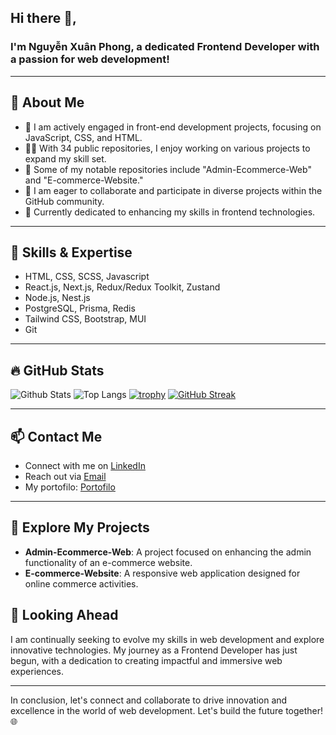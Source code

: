 ## Hi there 👋, 

### I'm Nguyễn Xuân Phong, a dedicated Frontend Developer with a passion for web development!

---

## 🧐 About Me

- 🚀 I am actively engaged in front-end development projects, focusing on JavaScript, CSS, and HTML.
- 👨‍💻 With 34 public repositories, I enjoy working on various projects to expand my skill set.
- 🌟 Some of my notable repositories include "Admin-Ecommerce-Web" and "E-commerce-Website."
- 💬 I am eager to collaborate and participate in diverse projects within the GitHub community.
- 🎯 Currently dedicated to enhancing my skills in frontend technologies.

---

## 💼 Skills & Expertise

- HTML, CSS, SCSS, Javascript
- React.js, Next.js, Redux/Redux Toolkit, Zustand
- Node.js, Nest.js
- PostgreSQL, Prisma, Redis
- Tailwind CSS, Bootstrap, MUI
- Git

---

## 🔥 GitHub Stats

![Github Stats](https://github-readme-stats.vercel.app/api?username=xuanphong03)
![Top Langs](https://github-readme-stats.vercel.app/api/top-langs/?username=xuanphong03)
[![trophy](https://github-profile-trophy.vercel.app/?username=xuanphong03)](https://github.com/xuanphong03)
[![GitHub Streak](https://streak-stats.demolab.com/?user=xuanphong03)](https://git.io/streak-stats)

---

## 📫 Contact Me

- Connect with me on [LinkedIn](https://www.linkedin.com/in/xuanphong03/)
- Reach out via [Email](mailto:xuanphong@example.com)
- My portofilo: [Portofilo](https://portofilo-tawny.vercel.app)
---

## 🌟 Explore My Projects

- **Admin-Ecommerce-Web**: A project focused on enhancing the admin functionality of an e-commerce website.
- **E-commerce-Website**: A responsive web application designed for online commerce activities.

## 🚀 Looking Ahead

I am continually seeking to evolve my skills in web development and explore innovative technologies. My journey as a Frontend Developer has just begun, with a dedication to creating impactful and immersive web experiences.

---

In conclusion, let's connect and collaborate to drive innovation and excellence in the world of web development. Let's build the future together! 🌐
